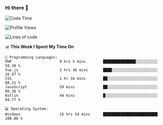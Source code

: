 ### Hi there 👋
<!--START_SECTION:waka-->
![Code Time](http://img.shields.io/badge/Code%20Time-46%20hrs%2048%20mins-blue)

![Profile Views](http://img.shields.io/badge/Profile%20Views-1-blue)

![Lines of code](https://img.shields.io/badge/From%20Hello%20World%20I%27ve%20Written-294.6%20thousand%20lines%20of%20code-blue)

📊 **This Week I Spent My Time On** 

```text
💬 Programming Languages: 
PHP                      9 hrs 5 mins        ███████████████░░░░░░░░░░   58.38 % 
Vue.js                   2 hrs 38 mins       ████░░░░░░░░░░░░░░░░░░░░░   16.97 % 
CSS                      1 hr 16 mins        ██░░░░░░░░░░░░░░░░░░░░░░░   08.21 % 
JavaScript               59 mins             ██░░░░░░░░░░░░░░░░░░░░░░░   06.38 % 
Kotlin                   44 mins             █░░░░░░░░░░░░░░░░░░░░░░░░   04.77 % 

💻 Operating System: 
Windows                  15 hrs 34 mins      █████████████████████████   100.00 % 
```


<!--END_SECTION:waka-->
<!--
**AnimeruFR/AnimeruFR** is a ✨ _special_ ✨ repository because its `README.md` (this file) appears on your GitHub profile.

Here are some ideas to get you started:

- 🔭 I’m currently working on ...
- 🌱 I’m currently learning ...
- 👯 I’m looking to collaborate on ...
- 🤔 I’m looking for help with ...
- 💬 Ask me about ...
- 📫 How to reach me: ...
- 😄 Pronouns: ...
- ⚡ Fun fact: ...
-->
